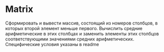 # Matrix
Сформировать и вывести массив, состоящий из номеров столбцов, в которых второй элемент меньше первого. Вычислить средние арифметические в этих столбцах и заменить элементы этих столбцов  соответствующими значениями средних арифметических. Специфические условия указаны в readme
